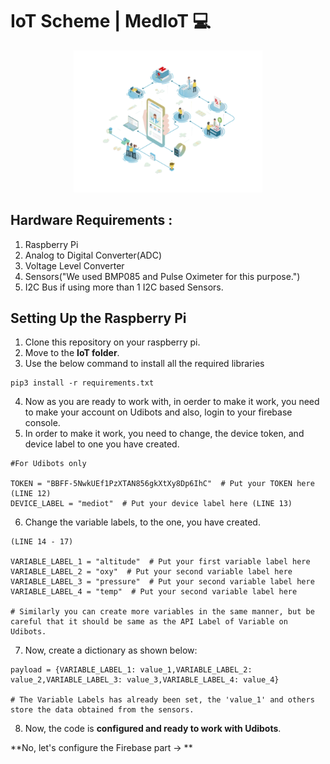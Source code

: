 # **IoT Scheme | MedIoT** :computer:
<p align="center">
  <img width="60%" src="https://github.com/amandewatnitrr/evolution-hacknitr/blob/main/imgs/image_processing20191005-22376-4jawmy.gif">
</p>

## Hardware Requirements :
1. Raspberry Pi
2. Analog to Digital Converter(ADC)
3. Voltage Level Converter
4. Sensors("We used BMP085 and Pulse Oximeter for this purpose.")
5. I2C Bus if using more than 1 I2C based Sensors.


## Setting Up the Raspberry Pi
1. Clone this repository on your raspberry pi.
2. Move to the **IoT folder**.
3. Use the below command to install all the required libraries
```pip
pip3 install -r requirements.txt 
```
4. Now as you are ready to work with, in oerder to make it work, you need to make your account on Udibots and also, login to your firebase console.
5. In order to make it work, you need to change, the device token, and device label to one you have created.
```python3
#For Udibots only

TOKEN = "BBFF-5NwkUEf1PzXTAN856gkXtXy8Dp6IhC"  # Put your TOKEN here (LINE 12)
DEVICE_LABEL = "mediot"  # Put your device label here (LINE 13)
```
6. Change the variable labels, to the one, you have created.
```python3
(LINE 14 - 17)

VARIABLE_LABEL_1 = "altitude"  # Put your first variable label here
VARIABLE_LABEL_2 = "oxy"  # Put your second variable label here
VARIABLE_LABEL_3 = "pressure"  # Put your second variable label here
VARIABLE_LABEL_4 = "temp"  # Put your second variable label here

# Similarly you can create more variables in the same manner, but be careful that it should be same as the API Label of Variable on Udibots.
```
7. Now, create a dictionary as shown below:
```python3
payload = {VARIABLE_LABEL_1: value_1,VARIABLE_LABEL_2: value_2,VARIABLE_LABEL_3: value_3,VARIABLE_LABEL_4: value_4}

# The Variable Labels has already been set, the 'value_1' and others store the data obtained from the sensors.
```
8. Now, the code is **configured and ready to work with Udibots**.

**No, let's configure the Firebase part -> **
